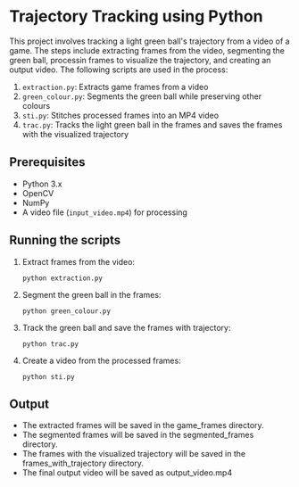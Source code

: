 # Trajectory Tracking using Python
This project involves tracking a light green ball's trajectory from a video of a game. The steps include extracting frames from the video, segmenting the green ball, processin frames to visualize the trajectory, and creating an output video. The following scripts are used in the process:
1. `extraction.py`: Extracts game frames from a video
2. `green_colour.py`: Segments the green ball while preserving other colours
3. `sti.py`: Stitches processed frames into an MP4 video
4. `trac.py`: Tracks the light green ball in the frames and saves the frames with the visualized trajectory

## Prerequisites
- Python 3.x
- OpenCV
- NumPy
- A video file (`input_video.mp4`) for processing

## Running the scripts

1. Extract frames from the video:
   ```
   python extraction.py
   ```
2. Segment the green ball in the frames:
   ```
   python green_colour.py
   ```
3. Track the green ball and save the frames with trajectory:
   ```
   python trac.py
   ```
4. Create a video from the processed frames:
   ```
   python sti.py
   ```

## Output
- The extracted frames will be saved in the game_frames directory.
- The segmented frames will be saved in the segmented_frames directory.
- The frames with the visualized trajectory will be saved in the frames_with_trajectory directory.
- The final output video will be saved as output_video.mp4
